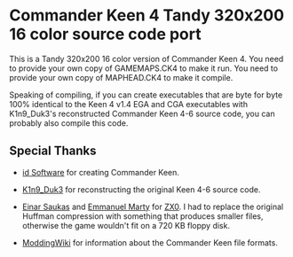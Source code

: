 # Commander Keen 4 Tandy 320x200 16 color source code port
This is a Tandy 320x200 16 color version of Commander Keen 4.
You need to provide your own copy of GAMEMAPS.CK4 to make it run.
You need to provide your own copy of MAPHEAD.CK4 to make it compile.

Speaking of compiling, if you can create executables that are byte for byte 100% identical
to the Keen 4 v1.4 EGA and CGA executables with K1n9_Duk3's reconstructed Commander Keen 4-6 source code, you can probably also compile this code.

## Special Thanks
* [id Software](https://idsoftware.com) for creating Commander Keen.

* [K1n9_Duk3](https://k1n9duk3.shikadi.net) for reconstructing the original Keen 4-6 source code.

* [Einar Saukas](https://github.com/einar-saukas) and [Emmanuel Marty](https://github.com/emmanuel-marty) for [ZX0](https://github.com/emmanuel-marty/unzx0_x86).
I had to replace the original Huffman compression with something that produces smaller files, otherwise the game wouldn't fit on a 720 KB floppy disk.

* [ModdingWiki](https://moddingwiki.shikadi.net) for information about the Commander Keen file formats.